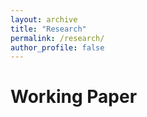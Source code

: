 ```yaml
---
layout: archive
title: "Research"
permalink: /research/
author_profile: false
---
```


# Working Paper
